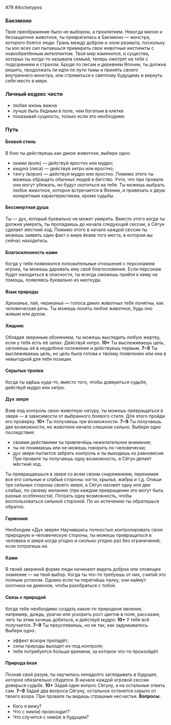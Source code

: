 #7R #Archetypes 

### Бакэмоно
Твоё преображение было не выбором, а проклятием. Некогда милое и беззащитное животное, ты превратилась в Бакэмоно — монстра, которого боятся люди. Грань между добром и злом размыта, поскольку ты изо всех сил пытаешься примирить свои животные инстинкты с новообретённым интеллектом. Твой мир изменился, и существа, которых ты когда-то называла семьей, теперь смотрят на тебя с подозрением и страхом. Бродя по лесам и деревням Японии, ты должна решить, продолжать ли идти по пути тьмы и принять своего внутреннего монстра, или стремиться к светлому будущему и вернуть себе место в мире.

### Личный кодекс чести
- любая жизнь важна
- лучше быть бедным в поле, чем богатым в клетке
- показывай сущность, только если это необходимо

### Путь
#### Боевой стиль
В бою ты действуешь как дикое животное, выбери одно:
- оками (волк) — действуй яростно или мудро;
- кицунэ (лиса) — действуй хитро или яростно;
- тэнгу (ворон) — действуй мудро или яростно. 
Помимо этого ты можешь обращать обычных людей в бегство. Учти, что при провале они могут убежать, но будут охотиться на тебя. 
Ты можешь выбрать любое животное, которое встречается в Японии, и привязать к двум конкретным характеристикам, кроме судьбы. 

#### Бессмертная душа
Ты — дух, который буквально не может умереть. Вместо этого когда ты должна умереть, ты пропадаешь до начала следующей сессии, а Сёгун сделает жёсткий ход. Помимо этого в начале каждой сессии ты можешь заявить один факт о мире ёкаев того места, в котором вы сейчас находитесь. 

#### Благосклонность ками
Когда у тебя появляются положительные отношения с персонажем игрока, ты можешь даровать ему своё благословение. Если персонаж будет находиться в опасности, ты всегда сможешь прийти к нему на помощь, появляясь буквально из ниоткуда. 

#### Язык природы 
Хрюканье, лай, чириканье — голоса диких животных тебе понятны, как человеческая речь. Ты можешь понять любое животное, будь оно живым или духом. 

#### Хищник 
Обладая звериным обонянием, ты можешь выследить любую жертву, если у тебя есть её запах. Действуй хитро. 
**10+** Ты выслеживаешь цель, загоняешь её в неудобное положение и действуешь первым.
**7‒9** Ты выслеживаешь цель, но цель была готова к твоему появлению или она в невыгодной для тебя позиции. 

#### Скрытые тропки 
Когда ты идёшь куда-то, вместо того, чтобы довериться судьбе, действуй мудро или хитро. 

#### Дух зверя 
Взяв под контроль свою животную натуру, ты можешь превращаться в зверя — в зависимости от выбранного боевого стиля. Для этого пройди его проверку.
**10+** Ты получаешь три возможности.
**7‒9** Ты получаешь две возможности, но животное начало слишком сильно. Выбери одно последствие:
- своими действиями ты привлечёшь нежелательное внимание;
- ты не понимаешь или не можешь говорить по-человечески;
- дух зверя пытается забрать контроль и ты выходишь из равновесия.
При провале ты получаешь одну возможность, а Сёгун делает жёсткий ход.

Ты превращаешься в зверя со всем своим снаряжением, перенимая все его сильные и слабые стороны: когти, крылья, жабры и т.д. Опиши три сильных стороны своего зверя, а Сёгун назовет одну или две слабых, по своему желанию (при каждом превращении это могут быть разные особенности). Потрать одну возможность, чтобы воспользоваться сильной стороной. По их истечению ты обратишься обратно. 

#### Гармония 
Необходим «Дух зверя» Научившись полностью контролировать свою природную и человеческую стороны, ты можешь превращаться в человека и зверя когда угодно и сколько угодно раз без ограничений, если потратишь ки. 

#### Ками 
В твоей звериной форме люди начинают видеть доброе или зловещее знамение — на твой выбор. Когда ты что-то требуешь от них, считай это полным успехом. Однако если ты перегнёшь палку, они наймут охотника на демонов, чтобы разобраться с тобой. 

#### Связь с природой
Когда тебе необходимо создать какое-то природное явление, например, дождь, ураган или ускорить рост цветов в поле, расскажи, чего ты этим хочешь добиться, и действуй мудро: 
**10+** У тебя всё получается. 
**7‒9** Ты преуспеваешь, но не так, как задумывалось. Выбери одно:
- эффект вскоре пропадёт;
- силы природы выходят из-под контроля;
- тебе потребуется больше времени, за которое что-то произойдёт. 

#### Природа ёкая 
Познав свой разум, ты научилась ненадолго заглядывать в будущее, которое обязательно сбудется. В начале каждой игровой сессии доверься судьбе. 
**10+** Задай один вопрос Сёгуну, а на остальные ответь сам. 
**7‒9** Задай два вопроса Сёгуну, остальное останется скрыто от твоего взора. 
При провале ты видишь страшные несчастья. 
**Вопросы:**
- Кого я вижу?
- Что с ним(и) происходит?
- Что случится с ним(и) в будущем?
